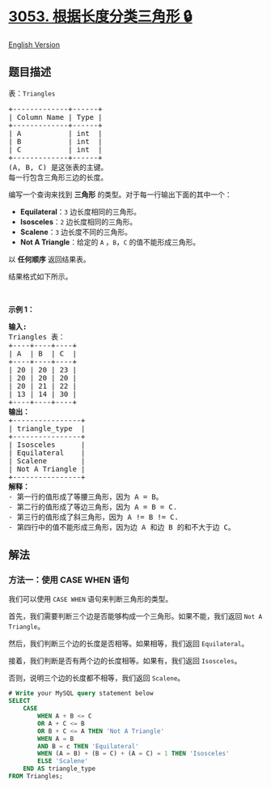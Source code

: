 # [3053. 根据长度分类三角形 🔒](https://leetcode.cn/problems/classifying-triangles-by-lengths)

[English Version](/solution/3000-3099/3053.Classifying%20Triangles%20by%20Lengths/README_EN.md)

<!-- tags:数据库 -->

## 题目描述

<!-- 这里写题目描述 -->

<p>表：<font face="monospace"><code>Triangles</code></font></p>

<pre>
+-------------+------+ 
| Column Name | Type | 
+-------------+------+ 
| A           | int  | 
| B           | int  |
| C           | int  |
+-------------+------+
(A, B, C) 是这张表的主键。
每一行包含三角形三边的长度。
</pre>

<p>编写一个查询来找到 <strong>三角形</strong> 的类型。对于每一行输出下面的其中一个：</p>

<ul>
	<li><strong>Equilateral</strong>：<code>3</code>&nbsp;边长度相同的三角形。</li>
	<li><strong>Isosceles</strong>：<code>2</code>&nbsp;边长度相同的三角形。</li>
	<li><strong>Scalene</strong>：<code>3</code>&nbsp;边长度不同的三角形。</li>
	<li><strong>Not A Triangle</strong>：给定的&nbsp;<code>A</code>&nbsp;，<code>B</code>，<code>C</code>&nbsp;的值不能形成三角形。</li>
</ul>

<p>以 <strong>任何顺序</strong> 返回结果表。</p>

<p>结果格式如下所示。</p>

<p>&nbsp;</p>

<p><strong class="example">示例 1：</strong></p>

<pre>
<strong>输入:</strong> 
Triangles 表：
+----+----+----+
| A  | B  | C  |
+----+----+----+
| 20 | 20 | 23 |
| 20 | 20 | 20 |
| 20 | 21 | 22 |
| 13 | 14 | 30 |
+----+----+----+
<strong>输出：</strong> 
+----------------+
| triangle_type  | 
+----------------+
| Isosceles      | 
| Equilateral    |
| Scalene        |
| Not A Triangle |
+----------------+
<strong>解释：</strong> 
- 第一行的值形成了等腰三角形，因为 A = B。
- 第二行的值形成了等边三角形，因为 A = B = C.
- 第三行的值形成了斜三角形，因为 A != B != C.
- 第四行中的值不能形成三角形，因为边 A 和边 B 的和不大于边 C。</pre>

## 解法

### 方法一：使用 CASE WHEN 语句

我们可以使用 `CASE WHEN` 语句来判断三角形的类型。

首先，我们需要判断三个边是否能够构成一个三角形。如果不能，我们返回 `Not A Triangle`。

然后，我们判断三个边的长度是否相等。如果相等，我们返回 `Equilateral`。

接着，我们判断是否有两个边的长度相等。如果有，我们返回 `Isosceles`。

否则，说明三个边的长度都不相等，我们返回 `Scalene`。

<!-- tabs:start -->

```sql
# Write your MySQL query statement below
SELECT
    CASE
        WHEN A + B <= C
        OR A + C <= B
        OR B + C <= A THEN 'Not A Triangle'
        WHEN A = B
        AND B = c THEN 'Equilateral'
        WHEN (A = B) + (B = C) + (A = C) = 1 THEN 'Isosceles'
        ELSE 'Scalene'
    END AS triangle_type
FROM Triangles;
```

<!-- tabs:end -->

<!-- end -->
